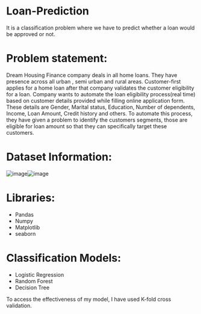 # Loan-Prediction
It is a classification problem where we have to predict whether a loan would be approved or not.

# Problem statement:
Dream Housing Finance company deals in all home loans. They have presence across all urban , semi urban and rural areas. Customer-first applies for a home loan after that company validates the customer eligibility for a loan. Company wants to automate the loan eligibility process(real time) based on customer details provided while filling online application form. These details are Gender, Marital status, Education, Number of dependents, Income, Loan Amount, Credit history and others. To automate this process, they have given a problem to identify the customers segments, those are eligible for loan amount so that they can specifically target these customers.

# Dataset Information:

![image](https://user-images.githubusercontent.com/81958811/119477419-92168880-bd6c-11eb-900a-477a4f05eecb.png)![image](https://user-images.githubusercontent.com/81958811/119477125-52e83780-bd6c-11eb-913d-7097c5f1041d.png)

# Libraries:
* Pandas
* Numpy
* Matplotlib
* seaborn

# Classification Models:
* Logistic Regression
* Random Forest
* Decision Tree

To access the effectiveness of my model, I have used K-fold cross validation.











